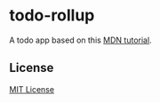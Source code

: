 # todo-rollup

A todo app based on this [MDN tutorial](https://developer.mozilla.org/en-US/docs/Learn/Tools_and_testing/Client-side_JavaScript_frameworks/Svelte_getting_started).

## License

[MIT License](LICENSE)
